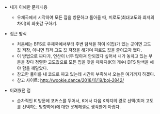 * 내가 이해한 문제내용
  - 우체국에서 시작하여 모든 집을 방문하고 돌아올 때, 피로도(최대고도와 최저의 차이)의 최솟값 구하기. 
  
* 접근 방식
  - 처음에는 BFS로 우체국에서부터 주변 탐색을 하여 K(집)가 있는 곳이면 고도 값 저장, 아니면 최저 고도 값 저장을 해가며 피로도 값을 줄이고자 했다. 
  - 이 방법으로 짜다가, 연산이 너무 많아져 안되겠다 싶어서 내가 놓치고 있는 부분을 찾다 정렬한 고도값으로 모든 집을 찾을 때까지(K의 개수) DFS 탐색을 해야 함을 깨달았다. 
  - 참고한 풀이를 내 코드로 짜고 있는데 시간이 부족해서 오늘은 여기까지 하겠다. 
  - 참고 사이트: http://wookje.dance/2018/11/19/boj-2842/ 
  
* 어려웠던 점
  - 순차적인 K 방문에 포커스를 두어서, K에서 다음 K까지의 경로 선택(최저 고도를 선택하는 방향하에)에 대한 문제해결로 생각한게 아쉽다. 
  


